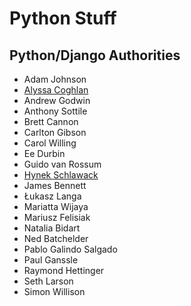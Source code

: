 # Python Stuff

<!--
https://hugovk.dev/
https://fosstodon.org/@hugovk@mastodon.social/
https://github.com/hugovk | hugovk (Hugo van Kemenade)

https://www.linkedin.com/in/sethmlarson/ | (2) Seth Michael Larson | LinkedIn
https://sethmlarson.dev/ | Seth Michael Larson

Natalia Bidart
https://noumenal.es/
https://buttondown.com/carlton/
https://fosstodon.org/@carlton/
https://twitter.com/carltongibson/
https://github.com/carltongibson/

https://sethmlarson.dev/
https://x.com/sethmlarson/

https://vstinner.github.io/

Mariusz
https://twitter.com/MariuszFelisiak
https://lukasz.langa.pl
https://twitter.com/llanga/
https://ao.gl/

https://adamj.eu/tech/
https://twitter.com/AdamChainz/

http://allendowney.blogspot.com.au/
https://www.allendowney.com/
https://twitter.com/AllenDowney/

https://twitter.com/AlSweigart/

https://www.aeracode.org
https://github.com/andrewgodwin | andrewgodwin (Andrew Godwin)
https://twitter.com/andrewgodwin/

https://automationpanda.com/
https://twitter.com/AutomationPanda

https://fosstodon.org/@tonybaloney/
https://twitter.com/anthonypjshaw

https://twitter.com/codewithanthony/
https://www.youtube.com/c/anthonywritescode

Armin Ronacher
http://lucumr.pocoo.org/

http/www.dabeaz.com 

https://x.com/bascodes/
https://bas.codes/

https://gaborbernat.github.io/
https://github.com/gaborbernat/ | gaborbernat (Bernát Gábor)
https://x.com/gjbernat/

https://snarky.ca/
https://twitter.com/brettsky/

https://x.com/charliermarsh/

https://twitter.com/paulweveritt/

https://www.willingconsulting.com
https://twitter.com/WillingCarol/

https://twitter.com/chrisjrn/

https://fosstodon.org/@davidism@mas.to/
https://davidism.com/

https://mostlypython.substack.com/
https://twitter.com/ehmatthes/
https://ehmatthes.github.io

https://twitter.com/fwiles/
https://frankwiles.com/

https://blog.glyph.im/
https://glyph.twistedmatrix.com/

https://twitter.com/hynek/
https://github.com/hynek/
https://hynek.me/
https://www.linkedin.com/in/hynekschlawack/
https://buttondown.email/hynek
https://mastodon.social/@hynek/

https://jacobian.org/
https://twitter.com/jacobian/

https://www.b-list.org/

https://jefftriplett.com/
https://micro.webology.dev/
https://twitter.com/webology/

https://mariatta.ca/
https://fosstodon.org/@mariatta/

https://github.com/asottile/

https://twitter.com/jeremyphoward/

https://twitter.com/JonG0uld/

https://x.com/kennethreitz42/

http://dawnwages.info/
https://twitter.com/DawnWagesSays/

https://twitter.com/kjaymiller/
https://kjaymiller.com/
https://fosstodon.org/@kjaymiller@mastodon.social/

http://lorenamesa.com/
https://github.com/lorenanicole/

https://twitter.com/jessicagarson/

https://lukeplant.me.uk/
https://twitter.com/spookylukey/

https://twitter.com/roguelynn/

https://mariatta.ca/
https://twitter.com/mariatta/

https://marlenemhangami.com/
https://twitter.com/marlene_zw/

https://mason.dev/
https://twitter.com/masonegger/

https://twitter.com/__mharrison__/

https://www.mattlayman.com/

https://twitter.com/meagenvoss/

https://blog.michaelckennedy.net/

https://twitter.com/driscollis/

https://twitter.com/moshezadka/

https://github.com/nceder

https://nedbatchelder.com/

https://python-notes.curiousefficiency.org

https://twitter.com/pganssle
https://twitter.com/pganssle/
https://blog.ganssle.io/

https://www.paulox.net/
https://twitter.com/pauloxnet/

https://github.com/rhettinger/

https://twitter.com/reuvenmlerner/

https://blog.robertroskam.com/

https://fosstodon.org/@sarahboyce@mastodon.social/

https://www.sheenaoc.com/

https://simonwillison.net/
https://fosstodon.org/@simon@simonwillison.net
https://twitter.com/simonw/

https://twitter.com/jeremyphoward/

https://www.linkedin.com/in/flipperpa/

https://twitter.com/s_gruppetta_ct

https://twitter.com/CodenameTim
https://www.better-simple.com/

https://twitter.com/theavalkyrie/

https://thib.me/

https://twitter.com/teoliphant/

https://dbader.org/

https://treyhunner.com/
https://www.pythonmorsels.com/
https://twitter.com/PythonMorsels/
https://fosstodon.org/@treyhunner@mastodon.social/
https://medium.com/@treyhunner/
https://www.youtube.com/c/PythonMorsels

https://wsvincent.com/
https://learndjango.com/
https://djangoforbeginners.com/

https://twitter.com/davidism/

https://twitter.com/brianokken/

https://www.willmcgugan.com/
https://twitter.com/willmcgugan/

https://www.pydanny.com
https://daniel.feldroy.com/

https://www.reddit.com/r/Python/comments/1c0jpyj/all_python_conference_talks_from_2023_ordered_by/
https://docs.google.com/spreadsheets/d/14zNPyGNMDt7ejEHM6c8WpK4hfbmPJmbP1e4N3vM87A8/edit?gid=1618238783#gid=1618238783
-->

## Python/Django Authorities

* Adam Johnson
* [Alyssa Coghlan](https://www.curiousefficiency.org/pages/about/)
* Andrew Godwin
* Anthony Sottile
* Brett Cannon
* Carlton Gibson
* Carol Willing
* Ee Durbin
* Guido van Rossum
* [Hynek Schlawack](https://hynek.me/)
* James Bennett
* Łukasz Langa
* Mariatta Wijaya
* Mariusz Felisiak
* Natalia Bidart
* Ned Batchelder
* Pablo Galindo Salgado
* Paul Ganssle
* Raymond Hettinger
* Seth Larson
* Simon Willison

